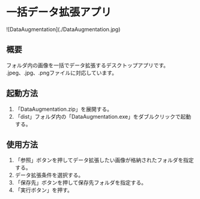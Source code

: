 <h1>一括データ拡張アプリ</h1>
![DataAugmentation](./DataAugmentation.jpg)
<h2>概要</h2>
<p>フォルダ内の画像を一括でデータ拡張するデスクトップアプリです。<br>.jpeg、.jpg、.pngファイルに対応しています。</p>
<h2>起動方法</h2>
<ol>
  <li>「DataAugmentation.zip」を展開する。</li>
  <li>「dist」フォルダ内の「DataAugmentation.exe」をダブルクリックで起動する。</li>
</ol>
<h2>使用方法</h2>
<ol>
  <li>「参照」ボタンを押してデータ拡張したい画像が格納されたフォルダを指定する。</ii>
  <li>データ拡張条件を選択する。</li>
  <li>「保存先」ボタンを押して保存先フォルダを指定する。</li>
  <li>「実行ボタン」を押す。</li>
</ol>
